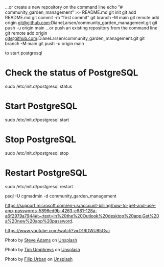 …or create a new repository on the command line
echo "# community_garden_management" >> README.md
git init
git add README.md
git commit -m "first commit"
git branch -M main
git remote add origin git@github.com:DianeLarsen/community_garden_management.git
git push -u origin main
…or push an existing repository from the command line
git remote add origin git@github.com:DianeLarsen/community_garden_management.git
git branch -M main
git push -u origin main

to start postgresql
# Check the status of PostgreSQL
sudo /etc/init.d/postgresql status

# Start PostgreSQL
sudo /etc/init.d/postgresql start

# Stop PostgreSQL
sudo /etc/init.d/postgresql stop

# Restart PostgreSQL
sudo /etc/init.d/postgresql restart

psql -U cgmadmin -d community_garden_management

https://support.microsoft.com/en-us/account-billing/how-to-get-and-use-app-passwords-5896ed9b-4263-e681-128a-a6f2979a7944#:~:text=In%20the%20Outlook%20desktop%20app,Get%20a%20new%20app%20password.

https://www.youtube.com/watch?v=D16DWU85Gvc

Photo by <a href="https://unsplash.com/@sradams57?utm_content=creditCopyText&utm_medium=referral&utm_source=unsplash">Steve Adams</a> on <a href="https://unsplash.com/photos/yellow-flowers-on-the-garden-bY_q4VodUc0?utm_content=creditCopyText&utm_medium=referral&utm_source=unsplash">Unsplash</a>
  

  Photo by <a href="https://unsplash.com/@timumphreys?utm_content=creditCopyText&utm_medium=referral&utm_source=unsplash">Tim Umphreys</a> on <a href="https://unsplash.com/photos/woman-in-pink-hoodie-sitting-on-brown-wooden-bench-during-daytime-f6Rg82iR0nA?utm_content=creditCopyText&utm_medium=referral&utm_source=unsplash">Unsplash</a>
  
  Photo by <a href="https://unsplash.com/@yngprmtv?utm_content=creditCopyText&utm_medium=referral&utm_source=unsplash">Filip Urban</a> on <a href="https://unsplash.com/photos/boy-in-black-and-white-long-sleeve-shirt-standing-beside-gray-metal-watering-can-during-daytime-ffJ8Qa0VQU0?utm_content=creditCopyText&utm_medium=referral&utm_source=unsplash">Unsplash</a>
  